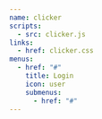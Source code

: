 ```yaml
---
name: clicker
scripts:
  - src: clicker.js
links:
  - href: clicker.css
menus:
  - href: "#"
    title: Login
    icon: user
    submenus:
      - href: "#"
---
```

